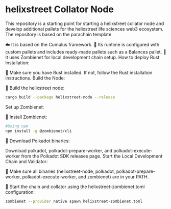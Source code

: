# helixstreet Collator Node

This repository is a starting point for starting a helixstreet collator node and develop additional pallets for the helixstreet life sciences web3 ecosystem. The repository is based on the parachain template.

☁️ It is based on the Cumulus framework.
🔧 Its runtime is configured with custom pallets and includes ready-made pallets such as a Balances pallet.
🧟 It uses Zombienet for local development chain setup.
How to deploy
Rust Installation:

🦀 Make sure you have Rust installed. If not, follow the Rust installation instructions.
Build the Node:

🔨 Build the helixstreet node:

```Bash
cargo build --package helixstreet-node --release
```

Set up Zombienet:

🧟 Install Zombienet:


```Bash
#Using npm 
npm install -g @zombienet/cli
```

👥 Download Polkadot binaries:

Download polkadot, polkadot-prepare-worker, and polkadot-execute-worker from the Polkadot SDK releases page.
Start the Local Development Chain and Validator:

📁 Make sure all binaries (helixstreet-node, polkadot, polkadot-prepare-worker, polkadot-execute-worker, and zombienet) are in your PATH.

🚀 Start the chain and collator using the helixstreet-zombienet.toml configuration:

```Bash
zombienet --provider native spawn helixstreet-zombienet.toml
```

